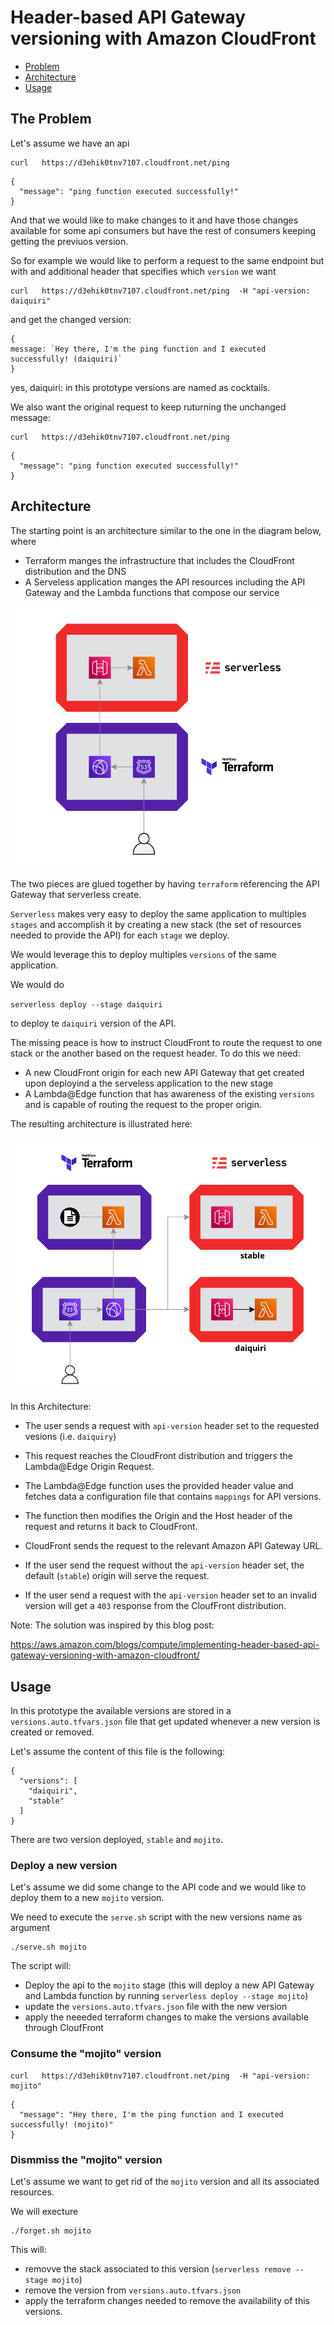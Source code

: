 # Header-based API Gateway versioning with Amazon CloudFront


* [Problem](#the-problem)
* [Architecture](#architecture)
* [Usage](#usage)



## The Problem

Let's assume we have an api

```
curl   https://d3ehik0tnv7107.cloudfront.net/ping
```

```
{
  "message": "ping function executed successfully!"
}
```

And that we would like to make changes to it and have those changes available for some api consumers but have the rest of consumers keeping getting the previuos version. 

So for example we would like to perform a request to the same endpoint but with and additional header that specifies which `version` we want

```
curl   https://d3ehik0tnv7107.cloudfront.net/ping  -H "api-version: daiquiri"
```

and get the changed version:

```
{
message: `Hey there, I'm the ping function and I executed successfully! (daiquiri)`
}
```

yes, daiquiri: in this prototype versions are named as cocktails. 


We also want the original request to keep ruturning the unchanged message: 

```
curl   https://d3ehik0tnv7107.cloudfront.net/ping
```

```
{
  "message": "ping function executed successfully!"
}
```

## Architecture

The starting point is an architecture similar to the one in the diagram below, where 

* Terraform manges the infrastructure that includes the CloudFront distribution and the DNS
* A Serveless application manges the API resources including the API Gateway and the Lambda functions that compose our service 

![Diagram](doc/diagram-start.png)

The two pieces are glued together by having `terraform` referencing the API Gateway that serverless create. 

`Serverless` makes very easy to deploy the same application to multiples `stages` and accomplish it by creating a new stack (the set of resources needed to provide the API) for each `stage` we deploy. 

We would leverage this to deploy multiples `versions` of the same application. 

We would do 

`serverless deploy --stage daiquiri`

to deploy te `daiquiri` version of the API. 

The missing peace is how to instruct CloudFront to route the request to one stack or the another based on the request header. To do this we need: 

* A new CloudFront origin for each new API Gateway that get created upon deployind a the serveless application to the new stage
* A Lambda@Edge function that has awareness of the existing `versions` and is capable of routing the request to the proper origin.

The resulting architecture is illustrated here: 


![Diagram](doc/diagram-after.png)

In this Architecture: 

* The user sends a request with `api-version` header set to the requested vesions (i.e. `daiquiry`)
* This request reaches the CloudFront distribution and triggers the Lambda@Edge Origin Request.
* The Lambda@Edge function uses the provided header value and fetches data a configuration file that  contains `mappings` for API versions. 
* The function then modifies the Origin and the Host header of the request and returns it back to CloudFront.
* CloudFront sends the request to the relevant Amazon API Gateway URL.

* If the user send the request without the `api-version` header set, the default (`stable`) origin will serve the request. 

* If the user send a request with the `api-version` header set to an invalid version will get a `403` response from the CloufFront distribution. 

Note: The solution was inspired by this blog post:

https://aws.amazon.com/blogs/compute/implementing-header-based-api-gateway-versioning-with-amazon-cloudfront/

## Usage

In this prototype the available versions are stored in a `versions.auto.tfvars.json` file that get updated whenever a new version is created or removed. 

Let's assume the content of this file is the following: 

```
{
  "versions": [
    "daiquiri",
    "stable"
  ]
}
```

There are two version deployed, `stable` and `mojito`. 

### Deploy a new version

Let's assume we did some change to the API code and we would like to deploy them to a new `mojito` version. 

We need to execute the `serve.sh` script with the new versions name as argument

```
./serve.sh mojito
```

The script will: 

* Deploy the api to the `mojito` stage (this will deploy a new API Gateway and Lambda function by running `serverless deploy --stage mojito`) 
* update the `versions.auto.tfvars.json` file with the new version 
* apply the neeeded terraform changes to make the versions available through CloufFront


### Consume the "mojito" version

```
curl   https://d3ehik0tnv7107.cloudfront.net/ping  -H "api-version: mojito"
```

```
{
  "message": "Hey there, I'm the ping function and I executed successfully! (mojito)"
}
```

### Dismmiss the "mojito" version

Let's assume we want to get rid of the `mojito` version and all its associated resources. 

We will execture

```
./forget.sh mojito
```

This will: 

* removve the stack associated to this version (`serverless remove --stage mojito`)
* remove the version from `versions.auto.tfvars.json`
* apply the terraform changes needed to remove the availability of this versions.
